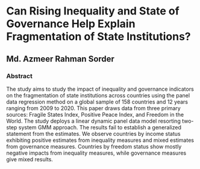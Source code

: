# Can Rising Inequality and State of Governance Help Explain Fragmentation of State Institutions?
## Md. Azmeer Rahman Sorder

###                                                                             Abstract
The study aims to study the impact of inequality and governance indicators on the fragmentation of state institutions across countries using the panel data regression method on a global sample of 158 countries and 12 years ranging from 2009 to 2020. This paper draws data from three primary sources: Fragile States Index, Positive Peace Index, and Freedom in the World. The study deploys a linear dynamic panel data model resorting two-step system GMM approach. The results fail to establish a generalized statement from the estimates. We observe countries by income status exhibiting positive estimates from inequality measures and mixed estimates from governance measures. Countries by freedom status show mostly negative impacts from inequality measures, while governance measures give mixed results.
